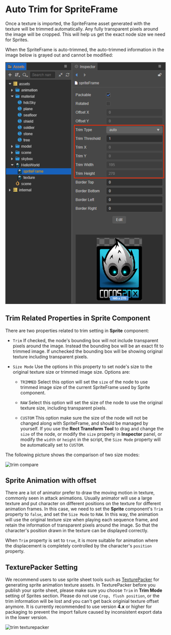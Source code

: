 # Auto Trim for SpriteFrame

Once a texture is imported, the SpriteFrame asset generated with the texture will be trimmed automatically. Any fully transparent pixels around the image will be cropped. This will help us get the exact node size we need for Sprites.

When the SpriteFrame is auto-trimmed, the auto-trimmed information in the image below is grayed out and cannot be modified:

![trim inspector](trim/trim_inspector.png)

## Trim Related Properties in Sprite Component

There are two properties related to trim setting in __Sprite__ component:

- `Trim` If checked, the node's bounding box will not include transparent pixels around the image. Instead the bounding box will be an exact fit to trimmed image. If unchecked the bounding box will be showing original texture including transparent pixels.

- `Size Mode` Use the options in this property to set node's size to the original texture size or trimmed image size. Options are:

    - `TRIMMED` Select this option will set the `size` of the node to use trimmed image size of the current SpriteFrame used by Sprite component.

    - `RAW` Select this option will set the size of the node to use the original texture size, including transparent pixels.

    - `CUSTOM` This option make sure the size of the node will not be changed along with SpriteFrame, and should be managed by yourself. If you use the __Rect Transform Tool__ to drag and change the `size` of the node, or modify the `size` property in __Inspector__ panel, or modify the `width` or `height` in the script, the `Size Mode` property will be automatically set to `CUSTOM`.

The following picture shows the comparison of two size modes:

![trim compare](trim/trim-compare.png)

## Sprite Animation with offset

There are a lot of animator prefer to draw the moving motion in texture, commonly seen in attack animations. Usually animator will use a large texture and put character on different positions on the texture for different animation frames. In this case, we need to set the __Sprite__ component's `Trim` property to `false`, and set the `Size Mode` to `RAW`. In this way, the animation will use the original texture size when playing each sequence frame, and retain the information of transparent pixels around the image. So that the character's position drawn in the texture can be displayed correctly.

When `Trim` property is set to `true`, it is more suitable for animation where the displacement is completely controlled by the character's `position` property.

## TexturePacker Setting

We recommend users to use sprite sheet tools such as [TexturePacker](https://www.codeandweb.com/texturepacker) for generating sprite animation texture assets. In TexturePacker before you publish your sprite sheet, please make sure you choose `Trim` in __Trim Mode__ setting of Sprites section. Please do not use `Crop, flush position`, or the trim information will be lost and you can't get back originial texture offset anymore. It is currently recommended to use version __4.x__ or higher for packaging to prevent the import failure caused by inconsistent export data in the lower version.

![trim texturepacker](trim/trim-texturepacker.png)
